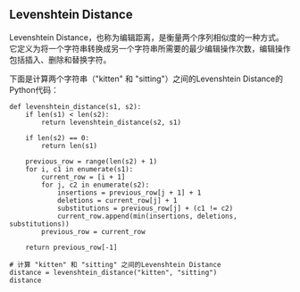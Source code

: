 ## Levenshtein Distance
Levenshtein Distance，也称为编辑距离，是衡量两个序列相似度的一种方式。它定义为将一个字符串转换成另一个字符串所需要的最少编辑操作次数，编辑操作包括插入、删除和替换字符。  

下面是计算两个字符串（"kitten" 和 "sitting"）之间的Levenshtein Distance的Python代码：  
```
def levenshtein_distance(s1, s2):
    if len(s1) < len(s2):
        return levenshtein_distance(s2, s1)

    if len(s2) == 0:
        return len(s1)

    previous_row = range(len(s2) + 1)
    for i, c1 in enumerate(s1):
        current_row = [i + 1]
        for j, c2 in enumerate(s2):
            insertions = previous_row[j + 1] + 1
            deletions = current_row[j] + 1
            substitutions = previous_row[j] + (c1 != c2)
            current_row.append(min(insertions, deletions, substitutions))
        previous_row = current_row
    
    return previous_row[-1]

# 计算 "kitten" 和 "sitting" 之间的Levenshtein Distance
distance = levenshtein_distance("kitten", "sitting")
distance

```
